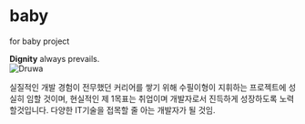 # baby
for baby project


**Dignity** always prevails.  
![Druwa](http://jjalbang.today/jjLu.gif)

실질적인 개발 경험이 전무했던 커리어를 쌓기 위해 수필이형이 지휘하는 프로젝트에 성실히 임할 것이며, 
현실적인 제 1목표는 취업이며 개발자로서 진득하게 성장하도록 노력할것입니다. 다양한 IT기술을 접목할 줄 아는
개발자가 될 것임.